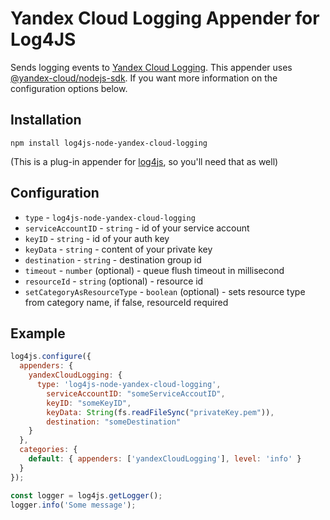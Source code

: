 # Yandex Cloud Logging Appender for Log4JS

Sends logging events to [Yandex Cloud Logging](https://cloud.yandex.ru/docs/logging/quickstart). This appender uses [@yandex-cloud/nodejs-sdk](https://www.npmjs.com/package/@yandex-cloud/nodejs-sdk). If you want more information on the configuration options below.

## Installation

`npm install log4js-node-yandex-cloud-logging`

(This is a plug-in appender for [log4js](https://log4js-node.github.io/log4js-node/), so you'll need that as well)


## Configuration

* `type` - `log4js-node-yandex-cloud-logging`
* `serviceAccountID` - `string` - id of your service account
* `keyID` - `string` - id of your auth key
* `keyData` - `string` - content of your private key
* `destination` - `string` - destination group id
* `timeout` - `number` (optional) - queue flush timeout in millisecond
* `resourceId` - `string` (optional) - resource id
* `setCategoryAsResourceType` - `boolean` (optional) - sets resource type from category name, if false, resourceId required

## Example

```javascript
log4js.configure({
  appenders: {
    yandexCloudLogging: {
      type: 'log4js-node-yandex-cloud-logging',
        serviceAccountID: "someServiceAccoutID",
        keyID: "someKeyID",
        keyData: String(fs.readFileSync("privateKey.pem")),
        destination: "someDestination"
    }
  },
  categories: {
    default: { appenders: ['yandexCloudLogging'], level: 'info' }
  }
});

const logger = log4js.getLogger();
logger.info('Some message');
```
